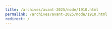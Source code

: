 ```yaml
---
title: /archives/avant-2025/node/1910.html
permalink: /archives/avant-2025/node/1910.html
redirect: /
---
```


